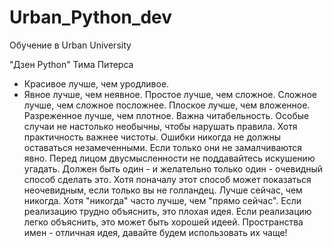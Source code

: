 # Urban_Python_dev
Обучение в Urban University

"Дзен Python" Тима Питерса

* Красивое лучше, чем уродливое.
* Явное лучше, чем неявное.
Простое лучше, чем сложное.
Сложное лучше, чем сложное посложнее.
Плоское лучше, чем вложенное.
Разреженное лучше, чем плотное.
Важна читабельность.
Особые случаи не настолько необычны, чтобы нарушать правила.
Хотя практичность важнее чистоты.
Ошибки никогда не должны оставаться незамеченными.
Если только они не замалчиваются явно.
Перед лицом двусмысленности не поддавайтесь искушению угадать.
Должен быть один - и желательно только один - очевидный способ сделать это.
Хотя поначалу этот способ может показаться неочевидным, если только вы не голландец.
Лучше сейчас, чем никогда.
Хотя "никогда" часто лучше, чем "прямо сейчас".
Если реализацию трудно объяснить, это плохая идея.
Если реализацию легко объяснить, это может быть хорошей идеей.
Пространства имен - отличная идея, давайте будем использовать их чаще!

